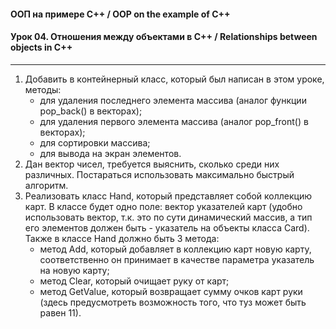 #### ООП на примере C++ / OOP on the example of C++
#### Урок 04. Отношения между объектами в С++ / Relationships between objects in C++

***

1. Добавить в контейнерный класс, который был написан в этом уроке, методы:
    -    для удаления последнего элемента массива (аналог функции pop_back() в векторах);
    -    для удаления первого элемента массива (аналог pop_front() в векторах);
    -    для сортировки массива;
    -    для вывода на экран элементов.
2. Дан вектор чисел, требуется выяснить, сколько среди них различных. Постараться использовать максимально быстрый алгоритм.
3. Реализовать класс Hand, который представляет собой коллекцию карт. В классе будет одно поле: вектор указателей карт (удобно использовать вектор, т.к. это по сути динамический массив, а тип его элементов должен быть - указатель на объекты класса Card). Также в классе Hand должно быть 3 метода:
    -    метод Add, который добавляет в коллекцию карт новую карту, соответственно он принимает в качестве параметра указатель на новую карту;
    -    метод Clear, который очищает руку от карт;
    -    метод GetValue, который возвращает сумму очков карт руки (здесь предусмотреть возможность того, что туз может быть равен 11).